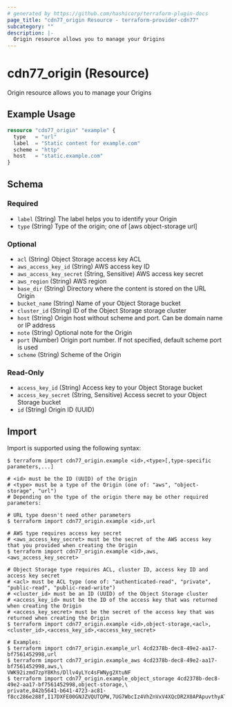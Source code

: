 ```yaml
---
# generated by https://github.com/hashicorp/terraform-plugin-docs
page_title: "cdn77_origin Resource - terraform-provider-cdn77"
subcategory: ""
description: |-
  Origin resource allows you to manage your Origins
---
```


# cdn77_origin (Resource)

Origin resource allows you to manage your Origins

## Example Usage

```terraform
resource "cdn77_origin" "example" {
  type   = "url"
  label  = "Static content for example.com"
  scheme = "http"
  host   = "static.example.com"
}
```

<!-- schema generated by tfplugindocs -->
## Schema

### Required

- `label` (String) The label helps you to identify your Origin
- `type` (String) Type of the origin; one of [aws object-storage url]

### Optional

- `acl` (String) Object Storage access key ACL
- `aws_access_key_id` (String) AWS access key ID
- `aws_access_key_secret` (String, Sensitive) AWS access key secret
- `aws_region` (String) AWS region
- `base_dir` (String) Directory where the content is stored on the URL Origin
- `bucket_name` (String) Name of your Object Storage bucket
- `cluster_id` (String) ID of the Object Storage storage cluster
- `host` (String) Origin host without scheme and port. Can be domain name or IP address
- `note` (String) Optional note for the Origin
- `port` (Number) Origin port number. If not specified, default scheme port is used
- `scheme` (String) Scheme of the Origin

### Read-Only

- `access_key_id` (String) Access key to your Object Storage bucket
- `access_key_secret` (String, Sensitive) Access secret to your Object Storage bucket
- `id` (String) Origin ID (UUID)

## Import

Import is supported using the following syntax:

```shell
$ terraform import cdn77_origin.example <id>,<type>[,type-specific parameters,...]

# <id> must be the ID (UUID) of the Origin
# <type> must be a type of the Origin (one of: "aws", "object-storage", "url")
# Depending on the type of the origin there may be other required parameters:

# URL type doesn't need other parameters
$ terraform import cdn77_origin.example <id>,url

# AWS type requires access key secret
# <aws_access_key_secret> must be the secret of the AWS access key that you provided when creating the Origin
$ terraform import cdn77_origin.example <id>,aws,<aws_access_key_secret>

# Object Storage type requires ACL, cluster ID, access key ID and access key secret
# <acl> must be ACL type (one of: "authenticated-read", "private", "public-read", "public-read-write")
# <cluster_id> must be an ID (UUID) of the Object Storage cluster
# <access_key_id> must be the ID of the access key that was returned when creating the Origin
# <access_key_secret> must be the secret of the access key that was returned when creating the Origin
$ terraform import cdn77_origin.example <id>,object-storage,<acl>,<cluster_id>,<access_key_id>,<access_key_secret>

# Examples:
$ terraform import cdn77_origin.example_url 4cd2378b-dec8-49e2-aa17-bf7561452998,url
$ terraform import cdn77_origin.example_aws 4cd2378b-dec8-49e2-aa17-bf7561452998,aws,\
VWK92izmd7zpY8Khs/Dllv4yLYc4sFWNyg2XtuNF
$ terraform import cdn77_origin.example_object_storage 4cd2378b-dec8-49e2-aa17-bf7561452998,object-storage,\
private,842b5641-b641-4723-ac81-f8cc286e288f,I17DXFE00GNJZVQUTQPW,7UG7WbcIz4VhZnVxV4XQcDR2X0APApuvthyATf2v
```
